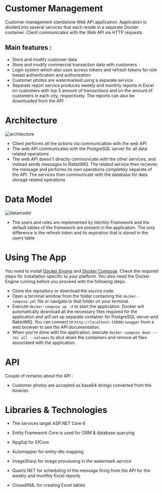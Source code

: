 # Customer Management

Customer management standalone Web API application. Application is divided into several services that each reside in a separate Docker container. Client communicates with the Web API via HTTP requests

## Main features :

+ Store and modify customer data
+ Store and modify commercial transaction data with customers
+ Login system which also uses access tokens and refresh tokens for role based authentication and authorization
+ Customer photos are watermarked using a separate service
+ Separate report service produces weekly and monthly reports in Excel on customers with top 5 amount of transactions and on the amount of customers in each city, respectively. The reports can also be downloaded from the API

# Architecture

![architecture](https://i.imgur.com/GlzD3hP.png)

+ Client performs all the actions via communication with the web API
+ The web API communicates with the PostgreSQL server for all data related operations
+ The web API doesn't directly communicate with the other services, and instead sends messages to RabbitMQ. The related service then recieves the message and performs its own operations completely separate of the API. The services then communicate with the database for data storage related operations

# Data Model

![datamodel](https://i.imgur.com/JAbuwXy.png)

+ The users and roles are implemented by Identity Framework and the default tables of the framework are present in the application. The only difference is the refresh token and its expiration that is stored in the users table

# Using The App

You need to install [Docker Engine](https://docs.docker.com/engine/install/) and [Docker Compose](https://docs.docker.com/compose/install/). Check the required steps for installation specific to your platform. You also need the Docker Engine running before you proceed with the following steps.

+ Clone the repository or download the source code.
+ Open a terminal window from the folder containing the ```docker-compose.yml``` file or navigate to that folder on your terminal.
+ Execute ```docker-compose up -d``` to start the application. Docker will automatically download all the necessary files required for the application and will set up separate container for PostgreSQL server and RabbitMQ. You can connect to ```http://localhost:15000/swagger``` from a web browser to see the API documentation.
+ When you're done with the application, execute ```docker-compose down --rmi all --volumes``` to shut down the containers and remove all files associated with the application.

# API

Couple of remarks about the API :

+ Customer photos are accepted as base64 strings converted from the binaries

# Libraries & Technologies

+ The services target ASP.NET Core 6

+ Entity Framework Core is used for ORM & database querying
+ NpgSql for EfCore
+ Automapper for entity-dto mapping
+ ImageSharp for image processing in the watermark service
+ Quartz.NET for scheduling of the message firing from the API for the weekly and monthly Excel reports
+ ClosedXML for creating Excel tables